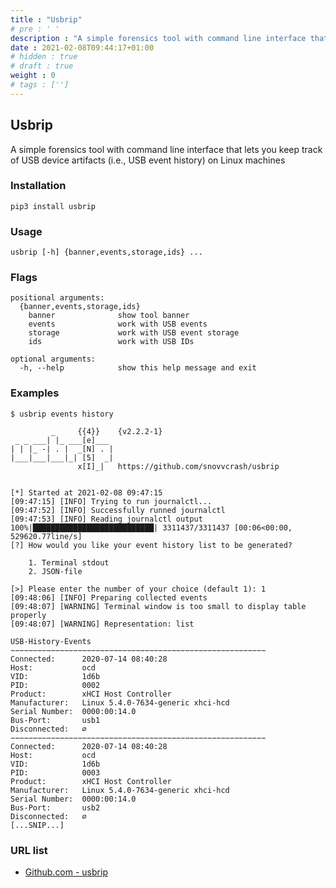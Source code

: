 ```yaml
---
title : "Usbrip"
# pre : ' '
description : "A simple forensics tool with command line interface that lets you keep track of USB device artifacts (i.e., USB event history) on Linux machines."
date : 2021-02-08T09:44:17+01:00
# hidden : true
# draft : true
weight : 0
# tags : ['']
---
```


## Usbrip

A simple forensics tool with command line interface that lets you keep track of USB device artifacts (i.e., USB event history) on Linux machines

### Installation

```plain
pip3 install usbrip
```

### Usage

```plain
usbrip [-h] {banner,events,storage,ids} ...
```

### Flags

```plain
positional arguments:
  {banner,events,storage,ids}
    banner              show tool banner
    events              work with USB events
    storage             work with USB event storage
    ids                 work with USB IDs

optional arguments:
  -h, --help            show this help message and exit
```

### Examples

```plain
$ usbrip events history   
                       
         _     {{4}}    {v2.2.2-1}
 _ _ ___| |_ ___[e]___ 
| | |_ -| . |  _[N] . |
|___|___|___|_| [5]  _|
               x[I]_|   https://github.com/snovvcrash/usbrip
                       

[*] Started at 2021-02-08 09:47:15
[09:47:15] [INFO] Trying to run journalctl...
[09:47:52] [INFO] Successfully runned journalctl
[09:47:53] [INFO] Reading journalctl output
100%|███████████████████████████| 3311437/3311437 [00:06<00:00, 529620.77line/s]
[?] How would you like your event history list to be generated?

    1. Terminal stdout
    2. JSON-file

[>] Please enter the number of your choice (default 1): 1
[09:48:06] [INFO] Preparing collected events
[09:48:07] [WARNING] Terminal window is too small to display table properly
[09:48:07] [WARNING] Representation: list

USB-History-Events
−−−−−−−−−−−−−−−−−−−−−−−−−−−−−−−−−−−−−−−−−−−−−−−−−−−−−−−−−
Connected:      2020-07-14 08:40:28
Host:           ocd
VID:            1d6b
PID:            0002
Product:        xHCI Host Controller
Manufacturer:   Linux 5.4.0-7634-generic xhci-hcd
Serial Number:  0000:00:14.0
Bus-Port:       usb1
Disconnected:   ∅
−−−−−−−−−−−−−−−−−−−−−−−−−−−−−−−−−−−−−−−−−−−−−−−−−−−−−−−−−
Connected:      2020-07-14 08:40:28
Host:           ocd
VID:            1d6b
PID:            0003
Product:        xHCI Host Controller
Manufacturer:   Linux 5.4.0-7634-generic xhci-hcd
Serial Number:  0000:00:14.0
Bus-Port:       usb2
Disconnected:   ∅
[...SNIP...]
```

### URL list

* [Github.com - usbrip](https://github.com/snovvcrash/usbrip)
